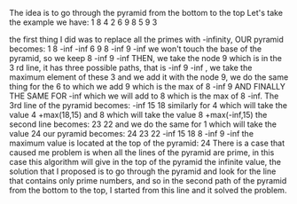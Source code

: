 The idea is to go through the pyramid from the bottom to the top
Let's take the example we have:
1
8 4
2 6 9
8 5 9 3

the first thing I did was to replace all the primes with -infinity, OUR pyramid becomes:
1
8 -inf
-inf 6 9
8 -inf 9 -inf
we won't touch the base of the pyramid, so we keep 8 -inf 9 -inf 
 THEN, we take the node 9 which is in the 3 rd line, it has three possible paths, that is -inf 9 -inf , we take the maximum element of these 3 and we add it with the node 9, we do the same thing for the 6 to which we add 9 which is the max of 8 -inf 9 AND FINALLY THE SAME FOR -inf which we will add to 8 which is the max of 8 -inf.
The 3rd line of the pyramid becomes:
-inf 15 18 
similarly for 4 which will take the value 4 +max(18,15) and 8 which will take the value 8 +max(-inf,15)
the second line becomes:
23 22 and we do the same for 1 which will take the value 24
our pyramid becomes:
24
23 22
-inf 15 18
8 -inf 9 -inf
the maximum value is located at the top of the pyramid: 24
There is a case that caused me problem is when all the lines of the pyramid are prime, in this case this algorithm will give in the top of the pyramid the infinite value, the solution that I proposed is to go through the pyramid and look for the line that contains only prime numbers, and so in the second path of the pyramid from the bottom to the top, I started from this line and it solved the problem.
